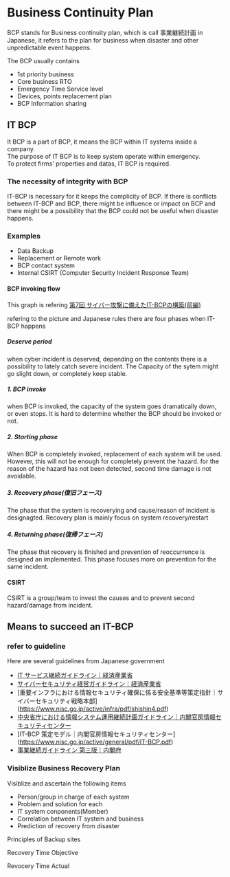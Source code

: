 # Business Continuity Plan
BCP stands for Business continuity plan, which is call 事業継続計画 in Japanese, it refers to the plan for business when disaster and other unpredictable event happens.

The BCP usually contains 
- 1st priority business
- Core business RTO
- Emergency Time Service level
- Devices, points replacement plan
- BCP Information sharing


## IT BCP
It BCP is a part of BCP, it means the BCP within IT systems inside a company.   
The purpose of IT BCP is to keep system operate within emergency.  
To protect firms' properties and datas, IT BCP is required.  

### The necessity of integrity with BCP
IT-BCP is necessary for it keeps the complicity of BCP. If there is conflicts between IT-BCP and BCP, there might be influence or impact on BCP and there might be a possibility that the BCP could not be useful when disaster happens.

### Examples
 - Data Backup
 - Replacement or Remote work
 - BCP contact system
 - Internal CSIRT (Computer Security Incident Response Team)
#### BCP invoking flow
This graph is refering [第7回 サイバー攻撃に備えたIT-BCPの構築(前編)](https://www.nec-solutioninnovators.co.jp/sl/bcp/series/itbcp.html)




refering to the picture and Japanese rules there are four phases when IT-BCP happens
##### Deserve period
when cyber incident is deserved, depending on the contents there is a possibility to lately catch severe incident.
The Capacity of the sytem might go slight down, or completely keep stable.
##### 1. BCP invoke
when BCP is invoked, the capacity of the system goes dramatically down, or even stops. 
It is hard to determine whether the BCP should be invoked or not.

##### 2. Starting phase
When BCP is completely invoked, replacement of each system will be used. However, this will not be enough for completely prevent the hazard. for the reason of the hazard has not been detected, second time damage is not avoidable.

##### 3. Recovery phase(復旧フェース)
The phase that the system is recoverying and cause/reason of incident is designagted.
Recovery plan is mainly focus on system recovery/restart

##### 4. Returning phase(復帰フェース)
The phase that recovery is finished and prevention of reoccurrence is designed an implemented.
This phase focuses more on prevention for the same incident.

#### CSIRT
 CSIRT is a group/team to invest the causes and to prevent second hazard/damage from incident.

## Means to succeed an IT-BCP

### refer to guideline
Here are several guidelines from Japanese government

- [IT サービス継続ガイドライン｜経済産業省](https://www.meti.go.jp/policy/netsecurity/downloadfiles/itsc_gl.pdf)
- [サイバーセキュリティ経営ガイドライン｜経済産業省](http://warp.da.ndl.go.jp/info:ndljp/pid/10977616/www.meti.go.jp/policy/netsecurity/mng_guide.html)
- [重要インフラにおける情報セキュリティ確保に係る安全基準等策定指針｜サイバーセキュリティ戦略本部] (https://www.nisc.go.jp/active/infra/pdf/shishin4.pdf)
- [中央省庁における情報システム運用継続計画ガイドライン｜内閣官房情報セキュリティセンター](https://www.nisc.go.jp/active/general/pdf/itbcp1-1_2.pdf)
- [IT-BCP 策定モデル｜内閣官房情報セキュリティセンター] (https://www.nisc.go.jp/active/general/pdf/IT-BCP.pdf)
- [事業継続ガイドライン 第三版｜内閣府](http://www.bousai.go.jp/kyoiku/kigyou/keizoku/pdf/guideline03.pdf)
### Visiblize Business Recovery Plan
  Visiblize and ascertain the following items
  - Person/group in charge of each system
  - Problem and solution for each
  - IT system conponents(Member)
  - Correlation between IT system and business
  - Prediction of recovery from disaster


Principles of Backup sites

Recovery Time Objective

Revocery Time Actual
